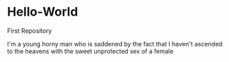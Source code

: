 # Hello-World
First Repository

I'm a young horny man who is saddened by the fact that I haven't ascended 
to the heavens with the sweet unprotected sex of a female 
